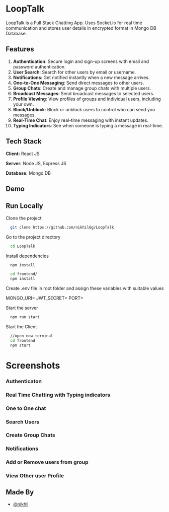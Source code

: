 # LoopTalk

LoopTalk is a Full Stack Chatting App.
Uses Socket.io for real time communication and stores user details in encrypted format in Mongo DB Database.

## Features

1. **Authentication**: Secure login and sign-up screens with email and password authentication.
2. **User Search**: Search for other users by email or username.
3. **Notifications**: Get notified instantly when a new message arrives.
4. **One-to-One Messaging**: Send direct messages to other users.
5. **Group Chats**: Create and manage group chats with multiple users.
6. **Broadcast Messages**: Send broadcast messages to selected users.
7. **Profile Viewing**: View profiles of groups and individual users, including your own.
8. **Block/Unblock**: Block or unblock users to control who can send you messages.
9. **Real-Time Chat**: Enjoy real-time messaging with instant updates.
10. **Typing Indicators**: See when someone is typing a message in real-time.

## Tech Stack

**Client:** React JS

**Server:** Node JS, Express JS

**Database:** Mongo DB

## Demo

## Run Locally

Clone the project

```bash
  git clone https://github.com/nikhil6g/LoopTalk
```

Go to the project directory

```bash
  cd LoopTalk
```

Install dependencies

```bash
  npm install
```

```bash
  cd frontend/
  npm install
```

Create .env file in root folder and assign these variables with suitable values

MONGO_URI=
JWT_SECRET=
PORT=

Start the server

```bash
  npm run start
```

Start the Client

```bash
  //open now terminal
  cd frontend
  npm start
```

# Screenshots

### Authenticaton

### Real Time Chatting with Typing indicators

### One to One chat

### Search Users

### Create Group Chats

### Notifications

### Add or Remove users from group

### View Other user Profile

## Made By

- [@nikhil](https://github.com/nikhil6g)
